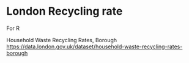 # London Recycling rate 
For R

Household Waste Recycling Rates, Borough
https://data.london.gov.uk/dataset/household-waste-recycling-rates-borough
